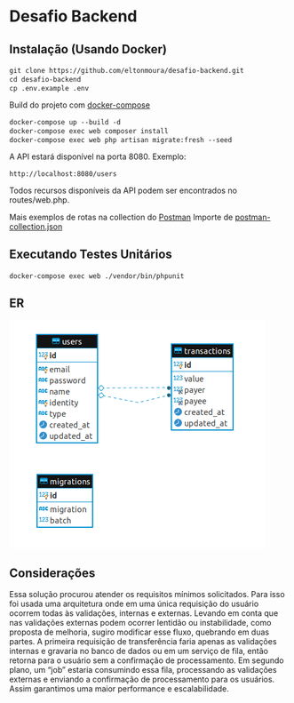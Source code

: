 # Desafio Backend

## Instalação (Usando Docker)

```
git clone https://github.com/eltonmoura/desafio-backend.git
cd desafio-backend
cp .env.example .env
```

Build do projeto com [docker-compose](https://docs.docker.com/compose/install/)
```
docker-compose up --build -d
docker-compose exec web composer install
docker-compose exec web php artisan migrate:fresh --seed
```

A API estará disponível na porta 8080. Exemplo:
```
http://localhost:8080/users
```
Todos recursos disponíveis da API podem ser encontrados no routes/web.php.

Mais exemplos de rotas na collection do [Postman](https://www.getpostman.com)
Importe de [postman-collection.json](https://github.com/eltonmoura/desafio-backend/blob/master/docs/postman_collection.json)

## Executando Testes Unitários
```
docker-compose exec web ./vendor/bin/phpunit
```
## ER
![alt text](https://github.com/eltonmoura/desafio-backend/blob/master/docs/er.png?raw=true)

## Considerações
Essa solução procurou atender os requisitos mínimos solicitados. Para isso foi usada uma arquitetura onde em uma única requisição do usuário ocorrem todas às validações, internas e externas.
Levando em conta que nas validações externas podem ocorrer lentidão ou instabilidade, como proposta de melhoria, sugiro modificar esse fluxo, quebrando em duas partes.
A primeira requisição de transferência faria apenas as validações internas e gravaria no banco de dados ou em um serviço de fila, então retorna para o usuário sem a confirmação de processamento. Em segundo plano, um “job” estaria consumindo essa fila, processando as validações externas e enviando a confirmação de processamento para os usuários.
Assim garantimos uma maior performance e escalabilidade.
